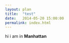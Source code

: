 ```yaml
---
layout: plan
title:  "test"
date:   2014-05-20 15:00:00
permalink: index.html
---
```


hi i am in **Manhattan**
